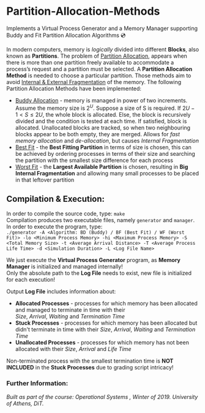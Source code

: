 # Partition-Allocation-Methods
Implements a Virtual Process Generator and a Memory Manager supporting Buddy and Fit Partition Allocation Algorithms 💿

In modern computers, memory is *logically* divided into different **Blocks**, also known as **Partitions**. The problem of [Partition Allocation](https://eng.libretexts.org/Courses/Delta_College/Operating_System%3A_The_Basics/07%3A_Memory/7.4%3A_Memory_Partitioning),
appears when there is more than one partition freely available to accommodate a process’s request and a partition must be selected.
A **Partition Allocation Method** is needed to choose a particular partition.
Those methods aim to avoid [Internal & External Fragmentation](https://www.geeksforgeeks.org/difference-between-internal-and-external-fragmentation/) of the memory.
The following Partition Allocation Methods have been implemented:
* [Buddy Allocation](https://en.wikipedia.org/wiki/Buddy_memory_allocation) - memory is managed in power of two increments. Assume the memory size is $2^U$. 
Suppose a size of S is required. If $2U-1 < S \leq 2U$, the whole block is allocated. Else, the block is recursively divided and the condition is tested at each time. If satisfied, block
is allocated. Unallocated blocks are tracked, so when two neighbouring blocks appear to be both empty, they are merged. Allows for
*fast memory allocation* and *de-allocation*, but causes *Internal Fragmentation*
* [Best Fit](https://www.geeksforgeeks.org/best-fit-allocation-in-operating-system/) - the **Best Fitting Partition** in terms of size is chosen, this
can be achieved by ordering processes in terms of their size and searching the partition with the smallest size difference for each process
* [Worst Fit](https://www.geeksforgeeks.org/worst-fit-allocation-in-operating-systems/) - the **Largest Available Partition** is chosen, resulting in 
**Big Internal Fragmentation** and allowing many small processes to be placed in that leftover partition

## Compilation & Execution:

In order to compile the source code, type: `make` </br>
Compilation produces two executable files, namely `generator` and `manager`. In order to execute the program, type: </br>
`./generator -A <Algorithm: BD (Buddy) / BF (Best Fit) / WF (Worst Fit)> -lo <Minimum Process Memory> -hi <Maximum Process Memory> -S <Total Memory Size> -t <Average Arrival Distance> -T <Average Process Life Time> -d <Simulation Duration> -L <Log File Name>`

We just execute the **Virtual Process Generator** program, as **Memory Manager** is initialized and managed internally! </br>
Only the absolute path to the **Log File** needs to exist, new file is initialized for each execution! </br>

Output **Log File** includes information about:

* **Allocated Processes** - processes for which memory has been allocated and managed to terminate in time with their </br> *Size*, *Arrival*, *Waiting* and *Termination Time*
* **Stuck Processes** - processes for which memory has been allocated but didn't terminate in time with their *Size*, *Arrival*, *Waiting* and *Termination Time*
* **Unallocated Processes** - processes for which memory has not been allocated with their *Size*, *Arrival* and *Life Time*

Non-terminated process with the smallest termination time is **NOT INCLUDED** in the **Stuck Processes** due to grading script intricacy!

### Further Information:

*Built as part of the course: Operational Systems , Winter of 2019. University of Athens, DiT.*
